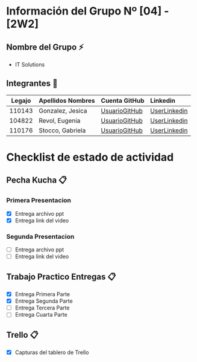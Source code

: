 # Información del Grupo Nº [04] - [2W2]


## Nombre del Grupo :zap:

* IT Solutions


## Integrantes :busts_in_silhouette:

| Legajo| Apellidos Nombres  | Cuenta GitHub | Linkedin
| :------: | :-------- | :-------- | :-------- |
| 110143 | Gonzalez, Jesica |[UsuarioGitHub](https://github.com/jesidg13)|[UserLinkedin](https://www.linkedin.com/in/jesica-daniela-gonzalez/)|
| 104822 | Revol, Eugenia |[UsuarioGitHub](https://github.com/erevol)|[UserLinkedin](https://www.linkedin.com/in/eugeniarevol/)|
| 110176 | Stocco, Gabriela |[UsuarioGitHub](https://github.com/gaenima)|[UserLinkedin](https://www.linkedin.com/in/gabriela-stocco-004a27b1/)|

# Checklist de estado de actividad

## Pecha Kucha :clipboard:

### Primera Presentacion

- [x] Entrega archivo ppt
- [x] Entrega link del video

### Segunda Presentacion

- [ ] Entrega archivo ppt
- [ ] Entrega link del video

## Trabajo Practico Entregas :clipboard:
- [x] Entrega Primera Parte
- [x] Entrega Segunda Parte
- [ ] Entrega Tercera Parte
- [ ] Entrega Cuarta Parte

## Trello :clipboard:
- [x] Capturas del tablero de Trello
